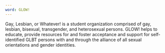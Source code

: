 ```yaml
---
word: GLOW!
---
```


Gay, Lesbian, or Whatever! is a student organization comprised of gay, lesbian, bisexual, transgender, and heterosexual persons. GLOW! helps to educate, provide resources for and foster acceptance and support for self- identified GLBT persons with and through the alliance of all sexual orientations and gender identities.
